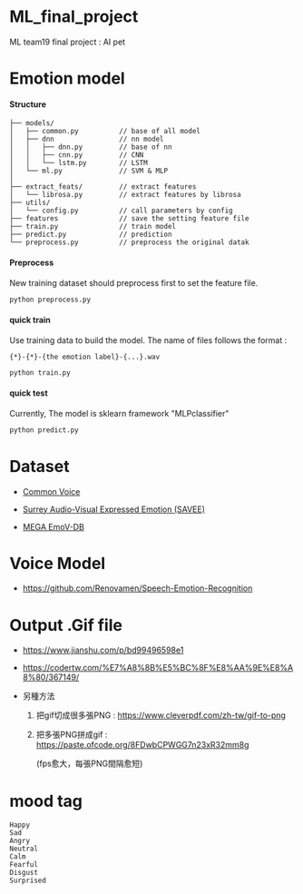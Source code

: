 # ML_final_project
ML team19 final project : AI pet

# **Emotion model**
#### Structure
```
├── models/                
│   ├── common.py          // base of all model
│   ├── dnn                // nn model
│   │   ├── dnn.py         // base of nn
│   │   ├── cnn.py         // CNN
│   │   └── lstm.py        // LSTM
│   └── ml.py              // SVM & MLP
│
├── extract_feats/         // extract features
│   └── librosa.py         // extract features by librosa
├── utils/
│   └── config.py          // call parameters by config
├── features               // save the setting feature file
├── train.py               // train model
├── predict.py             // prediction
└── preprocess.py          // preprocess the original datak
```

#### Preprocess
New training dataset should preprocess first to set the feature file.

```python
python preprocess.py
```
#### quick train
Use training data to build the model. The name of files follows the format :
```
{*}-{*}-{the emotion label}-{...}.wav
```
```python
python train.py
```
#### quick test
Currently, The model is sklearn framework "MLPclassifier"
```python
python predict.py
```

# **Dataset**
- [Common Voice](https://commonvoice.mozilla.org/zh-CN/datasets)

- [Surrey Audio-Visual Expressed Emotion (SAVEE)](http://personal.ee.surrey.ac.uk/Personal/P.Jackson/SAVEE/Download.html)

- [MEGA EmoV-DB](https://mega.nz/folder/KBp32apT#gLIgyWf9iQ-yqnWFUFuUHg)


# **Voice Model**
- <https://github.com/Renovamen/Speech-Emotion-Recognition>


# **Output .Gif file**
- <https://www.jianshu.com/p/bd99496598e1>
- <https://codertw.com/%E7%A8%8B%E5%BC%8F%E8%AA%9E%E8%A8%80/367149/>

- 另種方法
    1. 把gif切成很多張PNG :
    <https://www.cleverpdf.com/zh-tw/gif-to-png>
    2. 把多張PNG拼成gif :
    <https://paste.ofcode.org/8FDwbCPWGG7n23xR32mm8g>
    
        (fps愈大，每張PNG間隔愈短)

# **mood tag**
    Happy
    Sad
    Angry
    Neutral
    Calm
    Fearful
    Disgust
    Surprised